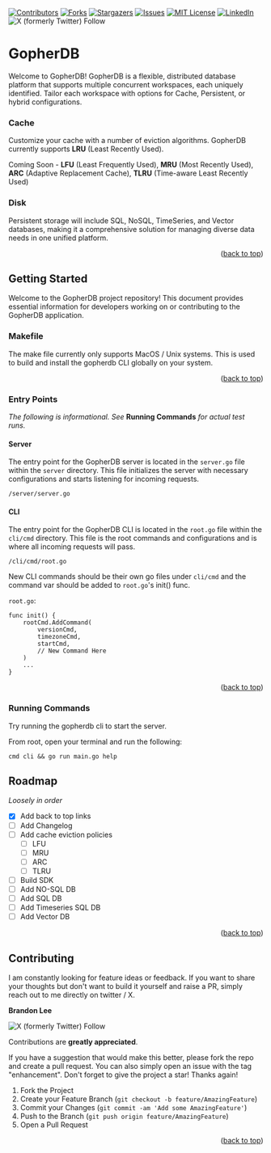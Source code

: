 <a name="readme-top"></a>

[![Contributors][contributors-shield]][contributors-url]
[![Forks][forks-shield]][forks-url]
[![Stargazers][stars-shield]][stars-url]
[![Issues][issues-shield]][issues-url]
[![MIT License][license-shield]][license-url]
[![LinkedIn][linkedin-shield]][linkedin-url]
![X (formerly Twitter) Follow][twitter-url]

# GopherDB

Welcome to GopherDB! GopherDB is a flexible, distributed database platform that supports multiple concurrent workspaces, each uniquely identified. Tailor each workspace with options for Cache, Persistent, or hybrid configurations.

### Cache

Customize your cache with a number of eviction algorithms. GopherDB currently supports **LRU** (Least Recently Used).

Coming Soon - **LFU** (Least Frequently Used), **MRU** (Most Recently Used), **ARC** (Adaptive Replacement Cache), **TLRU** (Time-aware Least Recently Used)

### Disk

Persistent storage will include SQL, NoSQL, TimeSeries, and Vector databases, making it a comprehensive solution for managing diverse data needs in one unified platform.

<p align="right">(<a href="#readme-top">back to top</a>)</p>

## Getting Started

Welcome to the GopherDB project repository! This document provides essential information for developers working on or contributing to the GopherDB application.

### Makefile

The make file currently only supports MacOS / Unix systems. This is used to build and install the gopherdb CLI globally on your system.

<p align="right">(<a href="#readme-top">back to top</a>)</p>

### Entry Points

_The following is informational. See_ **Running Commands** _for actual test runs._

#### Server

The entry point for the GopherDB server is located in the `server.go` file within the `server` directory. This file initializes the server with necessary configurations and starts listening for incoming requests.

```plaintext
/server/server.go
```

#### CLI

The entry point for the GopherDB CLI is located in the `root.go` file within the `cli/cmd` directory. This file is the root commands and configurations and is where all incoming requests will pass.

```plaintext
/cli/cmd/root.go
```

New CLI commands should be their own go files under `cli/cmd` and the command var should be added to `root.go`'s init() func.

`root.go`:

    func init() {
        rootCmd.AddCommand(
            versionCmd,
            timezoneCmd,
            startCmd,
            // New Command Here
        )
        ...
    }

<p align="right">(<a href="#readme-top">back to top</a>)</p>

### Running Commands

Try running the gopherdb cli to start the server.

From root, open your terminal and run the following:

```plaintext
cmd cli && go run main.go help
```

<!-- ROADMAP -->

## Roadmap

_Loosely in order_

- [x] Add back to top links
- [ ] Add Changelog
- [ ] Add cache eviction policies
  - [ ] LFU
  - [ ] MRU
  - [ ] ARC
  - [ ] TLRU
- [ ] Build SDK
- [ ] Add NO-SQL DB
- [ ] Add SQL DB
- [ ] Add Timeseries SQL DB
- [ ] Add Vector DB

<p align="right">(<a href="#readme-top">back to top</a>)</p>

<!-- CONTRIBUTING -->

## Contributing

I am constantly looking for feature ideas or feedback. If you want to share your thoughts but don't want to build it yourself and raise a PR, simply reach out to me directly on twitter / X.

**Brandon Lee**

![X (formerly Twitter) Follow][twitter-url]

Contributions are **greatly appreciated**.

If you have a suggestion that would make this better, please fork the repo and create a pull request. You can also simply open an issue with the tag "enhancement".
Don't forget to give the project a star! Thanks again!

1. Fork the Project
2. Create your Feature Branch (`git checkout -b feature/AmazingFeature`)
3. Commit your Changes (`git commit -am 'Add some AmazingFeature'`)
4. Push to the Branch (`git push origin feature/AmazingFeature`)
5. Open a Pull Request

<p align="right">(<a href="#readme-top">back to top</a>)</p>

<!-- MARKDOWN LINKS & IMAGES -->
<!-- https://www.markdownguide.org/basic-syntax/#reference-style-links -->

[contributors-shield]: https://img.shields.io/github/contributors/bwlee13/gopherdb.svg?style=for-the-badge
[contributors-url]: https://github.com/bwlee13/gopherdb/graphs/contributors
[forks-shield]: https://img.shields.io/github/forks/bwlee13/gopherdb.svg?style=for-the-badge
[forks-url]: https://github.com/bwlee13/gopherdb/network/members
[stars-shield]: https://img.shields.io/github/stars/bwlee13/gopherdb.svg?style=for-the-badge
[stars-url]: https://github.com/bwlee13/gopherdb/stargazers
[issues-shield]: https://img.shields.io/github/issues/bwlee13/gopherdb.svg?style=for-the-badge
[issues-url]: https://github.com/bwlee13/gopherdb/issues
[license-shield]: https://img.shields.io/github/license/bwlee13/gopherdb.svg?style=for-the-badge
[license-url]: https://github.com/bwlee13/gopherdb/blob/master/LICENSE
[linkedin-shield]: https://img.shields.io/badge/-LinkedIn-black.svg?style=for-the-badge&logo=linkedin&colorB=555
[linkedin-url]: https://www.linkedin.com/in/brandon-lee-68944885/
[twitter-url]: https://img.shields.io/twitter/follow/brandonwlee13
